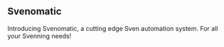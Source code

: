 ## Svenomatic

Introducing Svenomatic, a cutting edge Sven automation system. For all your Svenning needs!
